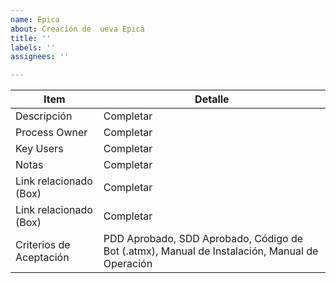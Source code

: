 ```yaml
---
name: Epica
about: Creación de  ueva Epica
title: ''
labels: ''
assignees: ''

---
```


| Item  | Detalle |
| ------------- | ------------- |
| Descripción  | Completar  |
| Process Owner  | Completar  |
| Key Users  | Completar  |
| Notas  | Completar  |
| Link relacionado (Box)  | Completar  |
| Link relacionado (Box)  | Completar  |
| Criterios de Aceptación  | PDD Aprobado, SDD Aprobado, Código de Bot (.atmx), Manual de Instalación, Manual de Operación  |
